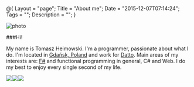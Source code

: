 @{
    Layout = "page";
    Title = "About me";
    Date = "2015-12-07T07:14:24";
    Tags = "";
    Description = "";
}

![photo](/me.png)

###Hi!

My name is Tomasz Heimowski. 
I'm a programmer, passionate about what I do.
I'm located in [Gdańsk, Poland](https://goo.gl/maps/ncG7bvH2QQR2) and work for [Datto](https://www.datto.com/). 
Main areas of my interests are: [F#](http://fsharp.org) and functional programming in general, C# and Web. 
I do my best to enjoy every single second of my life. 

<div>
    <a target="_blank" style="float: left;" href="https://github.com/theimowski"><img src="/simple-icons/github-64-black.png" /></a>
    <a target="_blank" style="float: left;" href="https://twitter.com/theimowski"><img src="/simple-icons/twitter-64-black.png" /></a>
    <a target="_blank" href="https://www.linkedin.com/in/tomasz-heimowski-9bb7a357"><img src="/simple-icons/linkedin-64-black.png" /></a>
</div>  